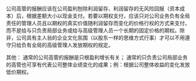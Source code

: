 公司高管的报酬应该在公司盈利刨除利润留存、利润留存的无风险回报（资本成本）后，根据差额大小以现金支付。若要以期权支付，应该只对公司业务负有全局责任的管理人员且以期权的真实价值随利润留存而变化的价格行权的方式来支付，而不是给与只负责局部业务或给与高级管理人员一个长期的固定价格的期权。除非，公司具有主人翁的企业文化氛围（以股东一样的思维方式行事）才可以不用遵守只给负有全局的高级管理人发放期权的规定。

其他：
通常的公司高管的报酬是只根盈利增长有关；
通常的只负责公司局部业务的高管也可享有代表公司整体业绩变化的成果；例：根据公司整体收益的变化发放低价期权。
